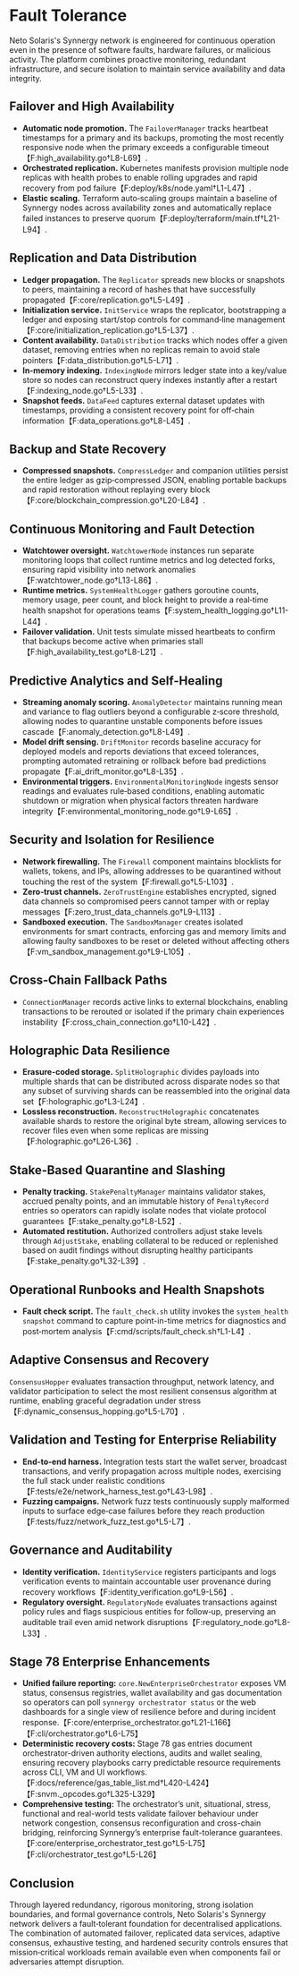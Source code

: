 # Fault Tolerance

Neto Solaris's Synnergy network is engineered for continuous operation even in the presence of software faults, hardware failures, or malicious activity. The platform combines proactive monitoring, redundant infrastructure, and secure isolation to maintain service availability and data integrity.

## Failover and High Availability

- **Automatic node promotion.** The `FailoverManager` tracks heartbeat timestamps for a primary and its backups, promoting the most recently responsive node when the primary exceeds a configurable timeout【F:high_availability.go†L8-L69】.
- **Orchestrated replication.** Kubernetes manifests provision multiple node replicas with health probes to enable rolling upgrades and rapid recovery from pod failure【F:deploy/k8s/node.yaml†L1-L47】.
- **Elastic scaling.** Terraform auto‑scaling groups maintain a baseline of Synnergy nodes across availability zones and automatically replace failed instances to preserve quorum【F:deploy/terraform/main.tf†L21-L94】.

## Replication and Data Distribution

- **Ledger propagation.** The `Replicator` spreads new blocks or snapshots to peers, maintaining a record of hashes that have successfully propagated【F:core/replication.go†L5-L49】.
- **Initialization service.** `InitService` wraps the replicator, bootstrapping a ledger and exposing start/stop controls for command‑line management【F:core/initialization_replication.go†L5-L37】.
- **Content availability.** `DataDistribution` tracks which nodes offer a given dataset, removing entries when no replicas remain to avoid stale pointers【F:data_distribution.go†L5-L71】.
- **In‑memory indexing.** `IndexingNode` mirrors ledger state into a key/value store so nodes can reconstruct query indexes instantly after a restart【F:indexing_node.go†L5-L33】.
- **Snapshot feeds.** `DataFeed` captures external dataset updates with timestamps, providing a consistent recovery point for off‑chain information【F:data_operations.go†L8-L45】.

## Backup and State Recovery

- **Compressed snapshots.** `CompressLedger` and companion utilities persist the entire ledger as gzip‑compressed JSON, enabling portable backups and rapid restoration without replaying every block【F:core/blockchain_compression.go†L20-L84】.

## Continuous Monitoring and Fault Detection

- **Watchtower oversight.** `WatchtowerNode` instances run separate monitoring loops that collect runtime metrics and log detected forks, ensuring rapid visibility into network anomalies【F:watchtower_node.go†L13-L86】.
- **Runtime metrics.** `SystemHealthLogger` gathers goroutine counts, memory usage, peer count, and block height to provide a real‑time health snapshot for operations teams【F:system_health_logging.go†L11-L44】.
- **Failover validation.** Unit tests simulate missed heartbeats to confirm that backups become active when primaries stall【F:high_availability_test.go†L8-L21】.

## Predictive Analytics and Self-Healing

- **Streaming anomaly scoring.** `AnomalyDetector` maintains running mean and variance to flag outliers beyond a configurable z‑score threshold, allowing nodes to quarantine unstable components before issues cascade【F:anomaly_detection.go†L8-L49】.
- **Model drift sensing.** `DriftMonitor` records baseline accuracy for deployed models and reports deviations that exceed tolerances, prompting automated retraining or rollback before bad predictions propagate【F:ai_drift_monitor.go†L8-L35】.
- **Environmental triggers.** `EnvironmentalMonitoringNode` ingests sensor readings and evaluates rule‑based conditions, enabling automatic shutdown or migration when physical factors threaten hardware integrity【F:environmental_monitoring_node.go†L9-L65】.

## Security and Isolation for Resilience

- **Network firewalling.** The `Firewall` component maintains blocklists for wallets, tokens, and IPs, allowing addresses to be quarantined without touching the rest of the system【F:firewall.go†L5-L103】.
- **Zero‑trust channels.** `ZeroTrustEngine` establishes encrypted, signed data channels so compromised peers cannot tamper with or replay messages【F:zero_trust_data_channels.go†L9-L113】.
- **Sandboxed execution.** The `SandboxManager` creates isolated environments for smart contracts, enforcing gas and memory limits and allowing faulty sandboxes to be reset or deleted without affecting others【F:vm_sandbox_management.go†L9-L105】.

## Cross‑Chain Fallback Paths

- `ConnectionManager` records active links to external blockchains, enabling transactions to be rerouted or isolated if the primary chain experiences instability【F:cross_chain_connection.go†L10-L42】.

## Holographic Data Resilience

- **Erasure-coded storage.** `SplitHolographic` divides payloads into multiple shards that can be distributed across disparate nodes so that any subset of surviving shards can be reassembled into the original data set【F:holographic.go†L3-L24】.
- **Lossless reconstruction.** `ReconstructHolographic` concatenates available shards to restore the original byte stream, allowing services to recover files even when some replicas are missing【F:holographic.go†L26-L36】.

## Stake‑Based Quarantine and Slashing

- **Penalty tracking.** `StakePenaltyManager` maintains validator stakes, accrued penalty points, and an immutable history of `PenaltyRecord` entries so operators can rapidly isolate nodes that violate protocol guarantees【F:stake_penalty.go†L8-L52】.
- **Automated restitution.** Authorized controllers adjust stake levels through `AdjustStake`, enabling collateral to be reduced or replenished based on audit findings without disrupting healthy participants【F:stake_penalty.go†L32-L39】.

## Operational Runbooks and Health Snapshots

- **Fault check script.** The `fault_check.sh` utility invokes the `system_health snapshot` command to capture point-in-time metrics for diagnostics and post‑mortem analysis【F:cmd/scripts/fault_check.sh†L1-L4】.

## Adaptive Consensus and Recovery

`ConsensusHopper` evaluates transaction throughput, network latency, and validator participation to select the most resilient consensus algorithm at runtime, enabling graceful degradation under stress【F:dynamic_consensus_hopping.go†L5-L70】.

## Validation and Testing for Enterprise Reliability

- **End‑to‑end harness.** Integration tests start the wallet server, broadcast transactions, and verify propagation across multiple nodes, exercising the full stack under realistic conditions【F:tests/e2e/network_harness_test.go†L43-L98】.
- **Fuzzing campaigns.** Network fuzz tests continuously supply malformed inputs to surface edge‑case failures before they reach production【F:tests/fuzz/network_fuzz_test.go†L5-L7】.

## Governance and Auditability

- **Identity verification.** `IdentityService` registers participants and logs verification events to maintain accountable user provenance during recovery workflows【F:identity_verification.go†L9-L56】.
- **Regulatory oversight.** `RegulatoryNode` evaluates transactions against policy rules and flags suspicious entities for follow‑up, preserving an auditable trail even amid network disruptions【F:regulatory_node.go†L8-L33】.

## Stage 78 Enterprise Enhancements
- **Unified failure reporting:** `core.NewEnterpriseOrchestrator` exposes VM status, consensus registries, wallet availability and gas documentation so operators can poll `synnergy orchestrator status` or the web dashboards for a single view of resilience before and during incident response.【F:core/enterprise_orchestrator.go†L21-L166】【F:cli/orchestrator.go†L6-L75】
- **Deterministic recovery costs:** Stage 78 gas entries document orchestrator-driven authority elections, audits and wallet sealing, ensuring recovery playbooks carry predictable resource requirements across CLI, VM and UI workflows.【F:docs/reference/gas_table_list.md†L420-L424】【F:snvm._opcodes.go†L325-L329】
- **Comprehensive testing:** The orchestrator’s unit, situational, stress, functional and real-world tests validate failover behaviour under network congestion, consensus reconfiguration and cross-chain bridging, reinforcing Synnergy’s enterprise fault-tolerance guarantees.【F:core/enterprise_orchestrator_test.go†L5-L75】【F:cli/orchestrator_test.go†L5-L26】

## Conclusion

Through layered redundancy, rigorous monitoring, strong isolation boundaries, and formal governance controls, Neto Solaris's Synnergy network delivers a fault‑tolerant foundation for decentralised applications. The combination of automated failover, replicated data services, adaptive consensus, exhaustive testing, and hardened security controls ensures that mission‑critical workloads remain available even when components fail or adversaries attempt disruption.
